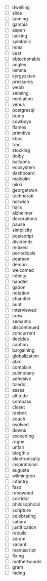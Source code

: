 - [ ] dwelling
- [ ] slice
- [ ] tanning
- [ ] gambia
- [ ] aspen
- [ ] lacking
- [ ] symbolic
- [ ] noaa
- [ ] cest
- [ ] objectionable
- [ ] angles
- [ ] lemma
- [ ] kyrgyzstan
- [ ] pressures
- [ ] webb
- [ ] sensing
- [ ] mediation
- [ ] venus
- [ ] postgresql
- [ ] bump
- [ ] cowboys
- [ ] flames
- [ ] primitive
- [ ] kbps
- [ ] trac
- [ ] stocking
- [ ] dolby
- [ ] balloons
- [ ] ecosystem
- [ ] dashboard
- [ ] malcolm
- [ ] nikki
- [ ] georgetown
- [ ] technorati
- [ ] norwich
- [ ] halls
- [ ] alzheimer
- [ ] decorations
- [ ] pause
- [ ] simplicity
- [ ] postscript
- [ ] dividends
- [ ] relaxed
- [ ] periodicals
- [ ] pearson
- [ ] demon
- [ ] welcomed
- [ ] infinity
- [ ] handler
- [ ] gabon
- [ ] notation
- [ ] chandler
- [ ] aunt
- [ ] interviewed
- [ ] crow
- [ ] semantic
- [ ] discontinued
- [ ] concurrent
- [ ] decides
- [ ] caption
- [ ] bargaining
- [ ] globalization
- [ ] atari
- [ ] complain
- [ ] pulmonary
- [ ] adhesive
- [ ] toledo
- [ ] asses
- [ ] altitude
- [ ] compass
- [ ] closet
- [ ] reebok
- [ ] couch
- [ ] evolved
- [ ] downs
- [ ] exceeding
- [ ] rogue
- [ ] unfair
- [ ] blogthis
- [ ] electronically
- [ ] inspirational
- [ ] augusta
- [ ] wilmington
- [ ] infantry
- [ ] faso
- [ ] renowned
- [ ] corridor
- [ ] philosophical
- [ ] scripture
- [ ] celebrating
- [ ] sahara
- [ ] justification
- [ ] rebuild
- [ ] sdram
- [ ] vacant
- [ ] manuscript
- [ ] fixing
- [ ] motherboards
- [ ] gram
- [ ] hiding

